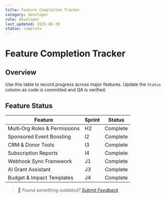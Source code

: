 ```yaml
---
title: Feature Completion Tracker
category: developer
role: developer
last_updated: 2025-08-30
status: complete
---
```

# Feature Completion Tracker

## Overview

Use this table to record progress across major features. Update the `Status` column as code is committed and QA is verified.

## Feature Status

| Feature | Sprint | Status |
| --- | --- | --- |
| Multi‑Org Roles & Permissions | H2 | Complete |
| Sponsored Event Boosting | I2 | Complete |
| CRM & Donor Tools | I3 | Complete |
| Subscription Reports | I4 | Complete |
| Webhook Sync Framework | J1 | Complete |
| AI Grant Assistant | J3 | Complete |
| Budget & Impact Templates | J4 | Complete |

> 💬 *Found something outdated? [Submit Feedback](feedback.md)*
